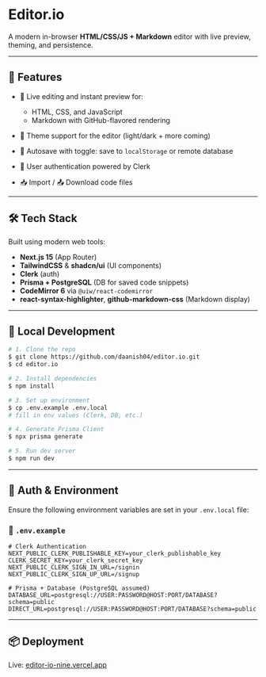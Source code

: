 # Editor.io

A modern in-browser **HTML/CSS/JS + Markdown** editor with live preview, theming, and persistence.

---

## 🚀 Features

* 🧠 Live editing and instant preview for:

  * HTML, CSS, and JavaScript
  * Markdown with GitHub-flavored rendering
* 🎨 Theme support for the editor (light/dark + more coming)
* 💾 Autosave with toggle: save to `localStorage` or remote database
* 👤 User authentication powered by Clerk
* 📥 Import / 📤 Download code files

---

## 🛠️ Tech Stack

Built using modern web tools:

* **Next.js 15** (App Router)
* **TailwindCSS** & **shadcn/ui** (UI components)
* **Clerk** (auth)
* **Prisma + PostgreSQL** (DB for saved code snippets)
* **CodeMirror 6** via `@uiw/react-codemirror`
* **react-syntax-highlighter**, **github-markdown-css** (Markdown display)

---

## 🧪 Local Development

```bash
# 1. Clone the repo
$ git clone https://github.com/daanish04/editor.io.git
$ cd editor.io

# 2. Install dependencies
$ npm install

# 3. Set up environment
$ cp .env.example .env.local
# fill in env values (Clerk, DB, etc.)

# 4. Generate Prisma Client
$ npx prisma generate

# 5. Run dev server
$ npm run dev
```
---

## 🔐 Auth & Environment

Ensure the following environment variables are set in your `.env.local` file:

### 📄 `.env.example`

```env
# Clerk Authentication
NEXT_PUBLIC_CLERK_PUBLISHABLE_KEY=your_clerk_publishable_key
CLERK_SECRET_KEY=your_clerk_secret_key
NEXT_PUBLIC_CLERK_SIGN_IN_URL=/signin
NEXT_PUBLIC_CLERK_SIGN_UP_URL=/signup

# Prisma + Database (PostgreSQL assumed)
DATABASE_URL=postgresql://USER:PASSWORD@HOST:PORT/DATABASE?schema=public
DIRECT_URL=postgresql://USER:PASSWORD@HOST:PORT/DATABASE?schema=public
```

---

## 📦 Deployment

Live: [editor-io-nine.vercel.app](https://editor-io-nine.vercel.app/)


